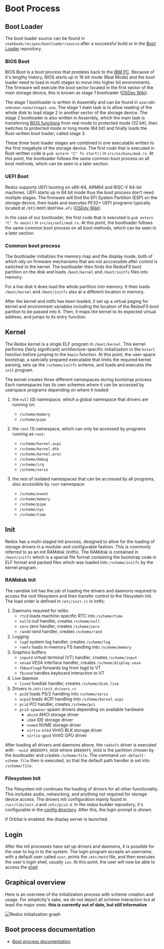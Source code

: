 # Boot Process

## Boot Loader

The boot loader source can be found in `cookbook/recipes/bootloader/source` after a successful build or in the [Boot Loader](https://gitlab.redox-os.org/redox-os/bootloader) repository.

### BIOS Boot

BIOS Boot is a boot process that predates back to the [IBM PC](https://dosdays.co.uk/topics/pc_bios.php). Because of it's lengthy history, BIOS starts up in 16 bit mode (Real Mode) and the boot loader need to load in multi stages to move into higher bit environments. The firmware will execute the boot sector located in the first sector of the main storage device, this is known as stage 1 bootloader ([OSDev Wiki](https://wiki.osdev.org/Boot_Sequence#Master_Boot_Record)).

The stage 1 bootloader is written in Assembly and can be found in `asm/x86-unknown-none/stage1.asm`. The stage 1 main task is to allow reading of the whole disk to load stage 2 in another sector of the storage device. The stage 2 bootloader is also written in Assembly, which the main task is transferring [BIOS functions](https://wiki.osdev.org/BIOS#BIOS_functions) from real mode to protected mode (32 bit), then switches to protected mode or long mode (64 bit) and finally loads the Rust-written boot loader, called stage 3.

These three boot loader stages are combined in one executable written to the first megabyte of the storage device. The first code that is executed in Rust-written code is `pub extern "C" fn start()` in `src/os/bios/mod.rs`. At this point, the bootloader follows the same common boot process on all boot methods, which can be seen in a later section.

### UEFI Boot

Redox supports UEFI booting on x86-64, ARM64 and RISC-V 64-bit machines. UEFI starts up in 64 bit mode thus the boot process don't need multiple stages. The firmware will find the EFI System Partition (ESP) on the storage device, then loads and executes PE32+ UEFI programs typically located at `/EFI/BOOT/BOOTX64.efi` ([OSDev Wiki](https://wiki.osdev.org/UEFI#Bootable_UEFI_applications)). 

In the case of our bootloader, the first code that is executed is `pub extern "C" fn main()` in `src/os/uefi/mod.rs`. At this point, the bootloader follows the same common boot process on all boot methods, which can be seen in a later section.

### Common boot process

The bootloader initializes the memory map and the display mode, both of which rely on firmware mechanisms that are not acccessible after control is switched to the kernel. The bootloader then finds the RedoxFS boot partition on the disk and loads `/boot/kernel` and `/boot/initfs` files into memory. 

For a live disk it does load the whole partition into memory. It then loads `/boot/kernel` and `/boot/initfs` also at a different location in memory.

After the kernel and initfs has been loaded, it set up a virtual paging for kernel and environment variables including the location of the RedoxFS boot partiton to be passed into it. Then, it maps the kernel to its expected virtual address, and jumps to its entry function.

## Kernel

The Redox kernel is a single ELF program in `/boot/kernel`. This kernel performs (fairly significant) architecture-specific initialization in the `kstart` function before jumping to the `kmain` function. At this point, the user-space bootstrap, a specially prepared executable that limits the required kernel parsing, sets up the `/scheme/initfs` scheme, and loads and executes the `init` program.

The kernel creates three different namespaces during bootstrap process. Each namespaces has its own schemes where it can be accessed by userspace programs depending on where it loaded:

1. the `null` (0) namespace, which a global namespace that drivers are running on:
    - `/scheme/memory`
    - `/scheme/pipe`

2. the `root` (1) namespace, which can only be accessed by programs running as `root`:
    - `/scheme/kernel.acpi`
    - `/scheme/kernel.dtb`
    - `/scheme/kernel.proc`
    - `/scheme/debug`
    - `/scheme/irq`
    - `/scheme/serio`

3. the rest of isolated namespaces that can be accessed by all programs, also accessible by `root` namespace:
    - `/scheme/event`
    - `/scheme/memory`
    - `/scheme/pipe`
    - `/scheme/sys`
    - `/scheme/time`

## Init

Redox has a multi-staged init process, designed to allow for the loading of storage drivers in a modular and configurable fashion. This is commonly referred to as an init RAMdisk (initfs). The RAMdisk is contained in `/boot/initfs` which is a special file format containing the bootstrap code in ELF format and packed files which was loaded into `/scheme/initfs` by the kernel program.

### RAMdisk Init

The ramdisk init has the job of loading the drivers and daemons required to access the root filesystem and then transfer control to the filesystem init. The load order is defined in `/etc/init.rc` in initfs:

1. Daemons required for relibc
    - `rtcd` loads machine-specific RTC into `/scheme/time`
    - `nulld` null handler, creates `/scheme/null`
    - `zero` zero handler, creates `/scheme/zero`
    - `randd` rand handler, creates `/scheme/rand`
2. Logging 
    - `logd` system log handler, creates `/scheme/log`
    - `ramfs` loads in-memory FS handling into `/scheme/memory`
3. Graphics buffers
    - `inputd` virtual terminal (VT) handler, creates `/scheme/input`
    - `vesad` VESA interface handler, creates `/scheme/display.vesa`
    - `fbbootlogd` forwards log from logd to VT
    - `fbcond` handles keyboard interaction to VT
4. Live daemon
    - `lived` livedisk handler, creates `/scheme/disk.live`
5. Drivers in `/etc/init_drivers.rc`
    - `ps2d` loads PS/2 handling into `/scheme/serio`
    - `acpid` loads ACPI handling into `/scheme/kernel.acpi`
    - `pcid` PCI handler, creates `/scheme/pci`
    - `pcid-spawner` spawn drivers depending on available hardware
        - `ahcid` AHCI storage driver
        - `ided` IDE storage driver
        - `nvmed` NVME storage driver
        - `virtio-blkd` VirtIO BLK storage driver
        - `virtio-gpud` VirtIO GPU driver

After loading all drivers and daemons above, the `redoxfs` driver is executed with `--uuid $REDOXFS_UUID` where `$REDOXFS_UUID` is the partition chosen by the bootloader and creates `/scheme/file`. The command `set-default-scheme file` then is executed, so that the default path handler is set into `/scheme/file`.

### Filesystem Init

The filesystem init continues the loading of drivers for all other functionality. This includes audio, networking, and anything not required for storage device access. The drivers init configuration mainly found in `/usr/lib/init.d` and `/etc/pcid.d`. In the redox builder repository, it's configurable in the [config directory](https://gitlab.redox-os.org/redox-os/redox/-/tree/master/config/base.toml). After this, the login prompt is shown.

If Orbital is enabled, the display server is launched.

## Login

After the init processes have set up drivers and daemons, it is possible for the user to log in to the system. The login program accepts an username, with a default user called `user`, prints the `/etc/motd` file, and then executes the user's login shell, usually `ion`. At this point, the user will now be able to access the [shell](./shell.md)

## Graphical overview

Here is an overview of the initialization process with scheme creation and usage. For simplicity's sake, we do not depict all scheme interaction but at least the major ones. **this is currently out of date, but still informative**

![Redox initialization graph](./assets/init.svg "Redox initialization graph")

## Boot process documentation

- [Boot process documentation](https://wiki.osdev.org/Boot_Sequence)
